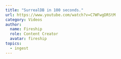 ```yaml
---
title: "SurrealDB in 100 seconds."
url: https://www.youtube.com/watch?v=C7WFwgDRStM
category: Videos
author:
  name: Fireship
  role: Content Creator
  avatar: fireship
topics:
  - ingest
---
```


